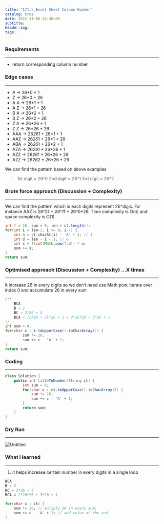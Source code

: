 ```yaml
---
title: "171.\_Excel Sheet Column Number"
catalog: true
date: 2022-11-06 22:40:09
subtitle:
header-img:
tags:
---
```

### **Requirements**

---

- return corresponding column number

### **Edge cases**

---

- A -> 26*0 + 1
- Z -> 26*0 + 26
- A A -> 26*1 + 1
- A Z -> 26*1 + 26
- B A -> 26*2 + 1
- B Z -> 26*2 + 26
- Z A -> 26*26 + 1
- Z Z -> 26*26 + 26
- AAA -> 26*26*1 + 26*1 + 1
- AAZ -> 26*26*1 + 26*1 + 26
- ABA -> 26*26*1 + 26*2 + 1
- AZA -> 26*26*1 + 26*26 + 1
- AZZ -> 26*26*1 + 26*26 + 26
- AZZ -> 26*26*2 + 26*26 + 26

We can find the pattern based on above examples

> 1st digit = 26^0
2nd digit = 26^1
3rd digit = 26^2
> 

### **Brute force approach (Discussion + Complexity)**

---

We can find the pattern which is each digits represent 26^digis. For instance AAZ is 26^2*1 + 26^1*1 + 26^0*26. Time complexity is O(n) and space complexity is O(1)

```java
int f = 26, sum = 0, len = ct.length();
for(int i = len-1; i >= 0; i--) {
    int n = ct.charAt(i) - 'A' + 1; // 1
    int d = len - i - 1; // 0
    int s = ((int)Math.pow(f,d)) * n;
    sum += s;
}
return sum;
```

### **Optimised approach (Discussion + Complexity) …X times**

---

it increase 26 in every digits so we don’t need use Math.pow. iterate over index 0 and accumulate 26 in every sum

```java
/**
	BCA
	B = 2
	BC = 2*26 + 3
	BCA = (2*26 + 3)*26 + 1 = 2*26*26 + 3*26 + 1
*/
int sum = 0;
for(char c : s.toUpperCase().toCharArray()) {
		sum *= 26;
		sum += c - 'A' + 1;
}
return sum;
```

### **Coding**

---

```java
class Solution {
    public int titleToNumber(String ct) {
        int sum = 0;
        for(char c : ct.toUpperCase().toCharArray()) {
            sum *= 26;
            sum += c - 'A' + 1;
        }
        return sum;
    }
}
```

### **Dry Run**

---

![Untitled](https://s3-us-west-2.amazonaws.com/secure.notion-static.com/8ff98cbe-ef0c-4f52-a9ba-d5c935f4f3d9/Untitled.png)

### What I learned

---

1. it helps increase certain number in every digits in a single loop

```java
BCA
B = 2
BC = 2*26 + 3
BCA = 2*26*26 + 3*26 + 1

for(char c : ct) {
    sum *= 26; // muliply 26 in every sum;
    sum += c - 'A' + 1; // add value at the end
}
```
